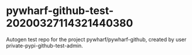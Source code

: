 # pywharf-github-test-20200327114321440380
Autogen test repo for the project pywharf/pywharf-github, created by user private-pypi-github-test-admin.
